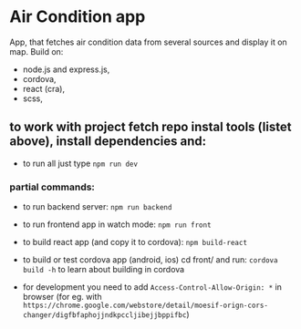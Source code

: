 # Air Condition app
App, that fetches air condition data from several sources and display it on map. Build on: 
- node.js and express.js, 
- cordova,
- react (cra),
- scss, 

## to work with project fetch repo instal tools (listet above), install dependencies and:

- to run all just type `npm run dev`

### partial commands:

- to run backend server: `npm run backend`
- to run frontend app in watch mode: `npm run front`
- to build react app (and copy it to cordova): `npm build-react`
- to build or test cordova app (android, ios) cd front/ and run: `cordova build -h` to learn about building in cordova

- for development you need to add `Access-Control-Allow-Origin: *` in browser (for eg. with `https://chrome.google.com/webstore/detail/moesif-orign-cors-changer/digfbfaphojjndkpccljibejjbppifbc`)
